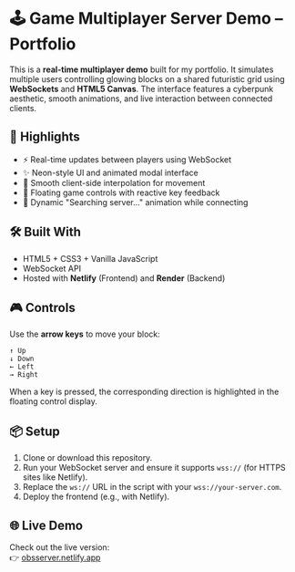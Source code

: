 # 🕹️ Game Multiplayer Server Demo – Portfolio

This is a **real-time multiplayer demo** built for my portfolio. It simulates multiple users controlling glowing blocks on a shared futuristic grid using **WebSockets** and **HTML5 Canvas**. The interface features a cyberpunk aesthetic, smooth animations, and live interaction between connected clients.

## 🌟 Highlights

- ⚡ Real-time updates between players using WebSocket  
- ✨ Neon-style UI and animated modal interface  
- 🧠 Smooth client-side interpolation for movement  
- 🧭 Floating game controls with reactive key feedback  
- 📡 Dynamic "Searching server..." animation while connecting  

## 🛠️ Built With

- HTML5 + CSS3 + Vanilla JavaScript  
- WebSocket API  
- Hosted with **Netlify** (Frontend) and **Render** (Backend)  

## 🎮 Controls

Use the **arrow keys** to move your block:

```
↑ Up  
↓ Down  
← Left  
→ Right
```

When a key is pressed, the corresponding direction is highlighted in the floating control display.

## 📦 Setup

1. Clone or download this repository.
2. Run your WebSocket server and ensure it supports `wss://` (for HTTPS sites like Netlify).
3. Replace the `ws://` URL in the script with your `wss://your-server.com`.
4. Deploy the frontend (e.g., with Netlify).

## 🌐 Live Demo

Check out the live version:  
👉 [obsserver.netlify.app](https://obsserver.netlify.app)
